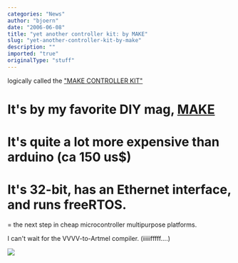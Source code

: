 ```yaml
---
categories: "News"
author: "bjoern"
date: "2006-06-08"
title: "yet another controller kit: by MAKE"
slug: "yet-another-controller-kit-by-make"
description: ""
imported: "true"
originalType: "stuff"
---
```



<!--{SPLIT()}-->
logically called the [&quot;MAKE CONTROLLER KIT&quot;](http://makezine.com/controller/)
# It's by my favorite DIY mag, [MAKE](http://www.makezine.com)
# It's quite a lot more expensive than arduino (ca 150 us$)
# It's 32-bit, has an Ethernet interface, and runs freeRTOS.

= the next step in cheap microcontroller multipurpose platforms.

I can't wait for the VVVV-to-Artmel compiler. (iiiiifffff....)
<!--~~~-->

![](kit_controller_tn.jpg)
<!--{SPLIT}-->